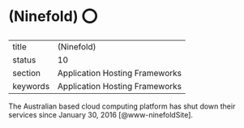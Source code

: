 #  (Ninefold) :o:


|          |                                |
| -------- | ------------------------------ |
| title    | (Ninefold)                     | 
| status   | 10                             |
| section  | Application Hosting Frameworks |
| keywords | Application Hosting Frameworks |



The Australian based cloud computing platform has shut down their
services since January 30, 2016 [@www-ninefoldSite].




